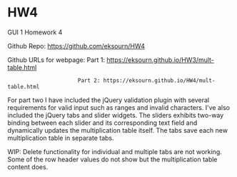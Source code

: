 # HW4
 GUI 1 Homework 4

 Github Repo: https://github.com/eksourn/HW4
 
 Github URLs for webpage: Part 1: https://eksourn.github.io/HW3/mult-table.html
 
                          Part 2: https://eksourn.github.io/HW4/mult-table.html
                          
For part two I have included the jQuery validation plugin with several requirements for valid input such as ranges and invalid characters. I've also included the jQuery tabs and slider widgets. The sliders exhibits two-way binding between each slider and its corresponding text field and dynamically updates the multiplication table itself. The tabs save each new multiplication table in separate tabs.

WIP: Delete functionality for individual and multiple tabs are not working. Some of the row header values do not show but the multiplication table content does.
